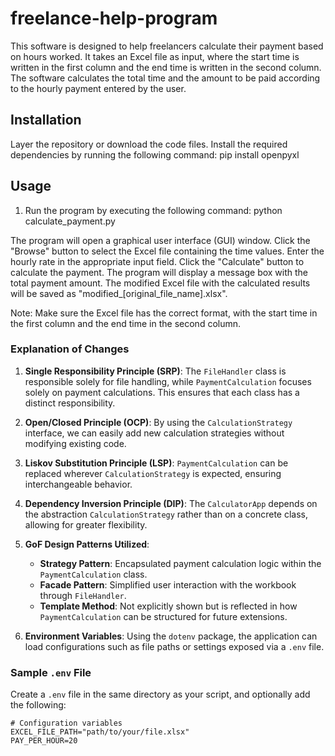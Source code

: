 # freelance-help-program
This software is designed to help freelancers calculate their payment based on hours worked. It takes an Excel file as input, where the start time is written in the first column and the end time is written in the second column. The software calculates the total time and the amount to be paid according to the hourly payment entered by the user.

## Installation

Layer the repository or download the code files.
Install the required dependencies by running the following command:
    pip install openpyxl
   
## Usage

1. Run the program by executing the following command:
 python calculate_payment.py

The program will open a graphical user interface (GUI) window.
Click the "Browse" button to select the Excel file containing the time values.
Enter the hourly rate in the appropriate input field.
Click the "Calculate" button to calculate the payment.
The program will display a message box with the total payment amount.
The modified Excel file with the calculated results will be saved as "modified_[original_file_name].xlsx".

Note: Make sure the Excel file has the correct format, with the start time in the first column and the end time in the second column.

<!-- Updated README links and corrected typos -->
<!-- Updated README links and corrected typos -->


### Explanation of Changes

1. **Single Responsibility Principle (SRP)**: The `FileHandler` class is responsible solely for file handling, while `PaymentCalculation` focuses solely on payment calculations. This ensures that each class has a distinct responsibility.

2. **Open/Closed Principle (OCP)**: By using the `CalculationStrategy` interface, we can easily add new calculation strategies without modifying existing code.

3. **Liskov Substitution Principle (LSP)**: `PaymentCalculation` can be replaced wherever `CalculationStrategy` is expected, ensuring interchangeable behavior.

4. **Dependency Inversion Principle (DIP)**: The `CalculatorApp` depends on the abstraction `CalculationStrategy` rather than on a concrete class, allowing for greater flexibility.

5. **GoF Design Patterns Utilized**:
   - **Strategy Pattern**: Encapsulated payment calculation logic within the `PaymentCalculation` class.
   - **Facade Pattern**: Simplified user interaction with the workbook through `FileHandler`.
   - **Template Method**: Not explicitly shown but is reflected in how `PaymentCalculation` can be structured for future extensions.

6. **Environment Variables**: Using the `dotenv` package, the application can load configurations such as file paths or settings exposed via a `.env` file.

### Sample `.env` File

Create a `.env` file in the same directory as your script, and optionally add the following:

```plaintext
# Configuration variables
EXCEL_FILE_PATH="path/to/your/file.xlsx"
PAY_PER_HOUR=20
```

